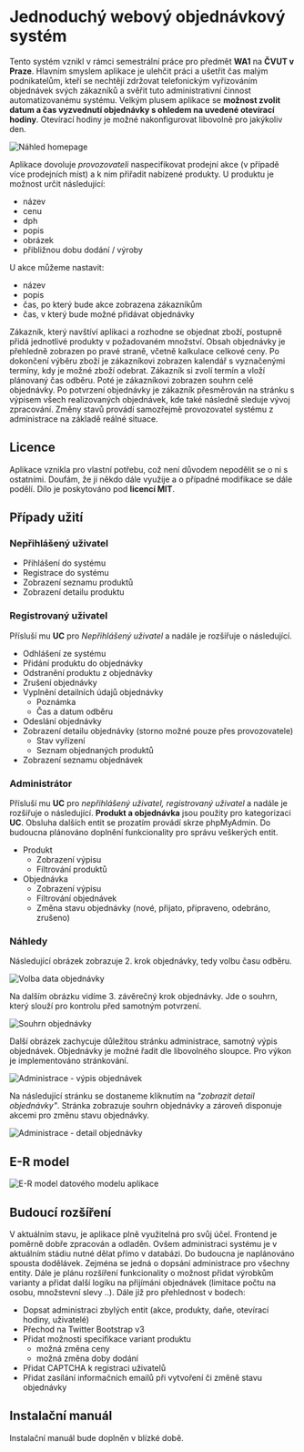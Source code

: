 # Jednoduchý webový objednávkový systém
Tento systém vznikl v rámci semestrální práce pro předmět **WA1** na **ČVUT v Praze**. Hlavním smyslem aplikace je
ulehčit práci a ušetřit čas malým podnikatelům, kteří se nechtějí zdržovat telefonickým vyřizováním objednávek svých
zákazníků a svěřit tuto administrativní činnost automatizovanému systému. Velkým plusem aplikace se **možnost zvolit
datum a čas vyzvednutí objednávky s ohledem na uvedené otevírací hodiny**. Otevírací hodiny je možné nakonfigurovat
libovolně pro jakýkoliv den.

![Náhled homepage](docs/vyber-produktu.jpg)

Aplikace dovoluje _provozovateli_ naspecifikovat prodejní akce (v případě více prodejních míst) a k nim přiřadit nabízené
produkty. U produktu je možnost určit následující:

* název
* cenu
* dph
* popis
* obrázek
* přibližnou dobu dodání / výroby

U akce můžeme nastavit:

* název
* popis
* čas, po který bude akce zobrazena zákazníkům
* čas, v který bude možné přidávat objednávky

Zákazník, který navštíví aplikaci a rozhodne se objednat zboží, postupně přidá jednotlivé produkty v požadovaném množství.
Obsah objednávky je přehledně zobrazen po pravé straně, včetně kalkulace celkové ceny. Po dokončení výběru zboží je
zákazníkovi zobrazen kalendář s vyznačenými termíny, kdy je možné zboží odebrat. Zákazník si zvolí termín a vloží
plánovaný čas odběru. Poté je zákazníkovi zobrazen souhrn celé objednávky. Po potvrzení objednávky je zákazník
přesměrován na stránku s výpisem všech realizovaných objednávek, kde také následně sleduje vývoj zpracování. Změny
stavů provádí samozřejmě provozovatel systému z administrace na základě reálné situace.

## Licence
Aplikace vznikla pro vlastní potřebu, což není důvodem nepodělit se o ni s ostatními. Doufám, že ji někdo dále využije
a o případné modifikace se dále podělí. Dílo je poskytováno pod **licencí MIT**.

## Případy užití

### Nepřihlášený uživatel

* Přihlášení do systému
* Registrace do systému
* Zobrazení seznamu produktů
* Zobrazení detailu produktu

### Registrovaný uživatel
Přísluší mu **UC** pro _Nepřihlášený uživatel_ a nadále je rozšiřuje o následující.

* Odhlášení ze systému
* Přidání produktu do objednávky
* Odstranění produktu z objednávky
* Zrušení objednávky
* Vyplnění detailních údajů objednávky
    * Poznámka
    * Čas a datum odběru
* Odeslání objednávky
* Zobrazení detailu objednávky (storno možné pouze přes provozovatele)
    * Stav vyřízení
    * Seznam objednaných produktů
* Zobrazení seznamu objednávek

### Administrátor
Přísluší mu **UC** pro _nepřihlášený uživatel, registrovaný uživatel_ a nadále je rozšiřuje o následující.
**Produkt a objednávka** jsou použity pro kategorizaci **UC**.
Obsluha dalších entit se prozatím provádí skrze phpMyAdmin. Do budoucna plánováno doplnění
funkcionality pro správu veškerých entit.

* Produkt
    * Zobrazení výpisu
    * Filtrování produktů
* Objednávka
    * Zobrazení výpisu
    * Filtrování objednávek
    * Změna stavu objednávky (nové, přijato, připraveno, odebráno, zrušeno)

### Náhledy
Následující obrázek zobrazuje 2. krok objednávky, tedy volbu času odběru.

![Volba data objednávky](docs/vyber-data.jpg)

Na dalším obrázku vidíme 3. závěrečný krok objednávky. Jde o souhrn, který slouží pro kontrolu před samotným potvrzení.

![Souhrn objednávky](docs/souhrn-objednavky.jpg)

Další obrázek zachycuje důležitou stránku administrace, samotný výpis objednávek. Objednávky je možné řadit dle
libovolného sloupce. Pro výkon je implementováno stránkování.

![Administrace - výpis objednávek](docs/admin-vypis-objednavek.jpg)

Na následující stránku se dostaneme kliknutím na _"zobrazit detail objednávky"_. Stránka zobrazuje souhrn objednávky a
zároveň disponuje akcemi pro změnu stavu objednávky.

![Administrace - detail objednávky](docs/admin-detail-objednavky.jpg)

## E-R model
![E-R model datového modelu aplikace](docs/er-model.png)
## Budoucí rozšíření
V aktuálním stavu, je aplikace plně využitelná pro svůj účel. Frontend je poměrně dobře zpracován a odladěn. Ovšem
administraci systému je v aktuálním stádiu nutné dělat přímo v databázi. Do budoucna je naplánováno spousta dodělávek.
Zejména se jedná o dopsání administrace pro všechny entity. Dále je plánu rozšíření funkcionality o možnost přidat
výrobkům varianty a přidat další logiku na přijímáni objednávek (limitace počtu na osobu, množstevní slevy ..). Dále již
pro přehlednost v bodech:

* Dopsat administraci zbylých entit (akce, produkty, daňe, otevírací hodiny, uživatelé)
* Přechod na Twitter Bootstrap v3
* Přidat možnosti specifikace variant produktu
    * možná změna ceny
    * možná změna doby dodání
* Přidat CAPTCHA k registraci uživatelů
* Přidat zasílání informačních emailů při vytvoření či změně stavu objednávky

## Instalační manuál
Instalační manuál bude doplněn v blízké době.